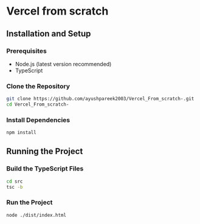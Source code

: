 # Vercel from scratch

## Installation and Setup

### Prerequisites
- Node.js (latest version recommended)
- TypeScript

### Clone the Repository
```sh
git clone https://github.com/ayushpareek2003/Vercel_From_scratch-.git
cd Vercel_From_scratch-
```

### Install Dependencies
```sh
npm install
```

## Running the Project

### Build the TypeScript Files
```sh
cd src
tsc -b
```

### Run the Project
```sh
node ./dist/index.html
```
